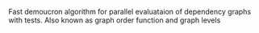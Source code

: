 Fast demoucron algorithm for parallel evaluataion of dependency graphs with tests. 
Also known as graph order function and graph levels 
